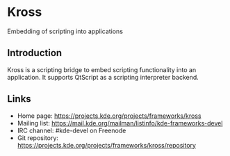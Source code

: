 # Kross

Embedding of scripting into applications

## Introduction

Kross is a scripting bridge to embed scripting functionality
into an application. It supports QtScript as a scripting interpreter backend.

## Links

- Home page: <https://projects.kde.org/projects/frameworks/kross>
- Mailing list: <https://mail.kde.org/mailman/listinfo/kde-frameworks-devel>
- IRC channel: #kde-devel on Freenode
- Git repository: <https://projects.kde.org/projects/frameworks/kross/repository>
